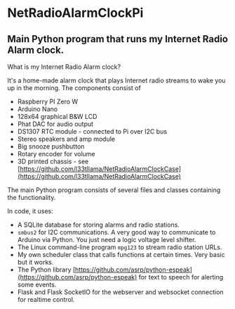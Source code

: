 # NetRadioAlarmClockPi

## Main Python program that runs my Internet Radio Alarm clock.

What is my Internet Radio Alarm clock?

It's a home-made alarm clock that plays Internet radio streams to wake you up in the morning.
The components consist of
* Raspberry PI Zero W
* Arduino Nano
* 128x64 graphical B&W LCD
* Phat DAC for audio output
* DS1307 RTC module - connected to Pi over I2C bus
* Stereo speakers and amp module
* Big snooze pushbutton
* Rotary encoder for volume
* 3D printed chassis - see [https://github.com/l33tllama/NetRadioAlarmClockCase](https://github.com/l33tllama/NetRadioAlarmClockCase)

The main Python program consists of several files and classes containing the functionality.

In code, it uses:
* A SQLite database for storing alarms and radio stations.
* `smbus2` for I2C communications. A very good way to communicate to Arduino via Python. You just need a logic voltage level shifter.
* The Linux command-line program `mpg123` to stream radio station URLs.
* My own scheduler class that calls functions at certain times. Very basic but it works.
* The Python library [https://github.com/asrp/python-espeak](https://github.com/asrp/python-espeak) for text to speech for alerting some events.
* Flask and Flask SocketIO for the webserver and websocket connection for realtime control.
